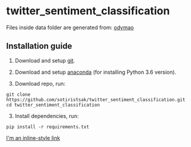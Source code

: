 # twitter_sentiment_classification

Files inside data folder are generated from: [odymao](https://github.com/odymao/Representations-for-linguistic-sentiment-content-using-computational-intelligence)



## Installation guide

1.  Download and setup [git](https://git-scm.com/downloads).
    

2.  Download and setup [anaconda](https://repo.anaconda.com/archive/Anaconda3-5.2.0-Windows-x86_64.exe) (for installing Python 3.6 version).
    

2.  Download repo, run:

```
git clone https://github.com/sotiristsak/twitter_sentiment_classification.git
cd twitter_sentiment_classification
```

3.  Install dependencies, run:
```
pip install -r requirements.txt
```

[I'm an inline-style link](https://www.google.com)
